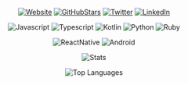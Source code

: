 
<p align="center">
<a href="https://rolud.eu"><img alt="Website" src="https://img.shields.io/badge/website-rolud.eu-black"/></a>
<a href="https://github/rolud"><img alt="GitHubStars" src="https://img.shields.io/github/stars/rolud?style=social"/></a>
<a href="https://twitter.com/roluds"><img alt="Twitter" src="https://img.shields.io/badge/LinkedIn-Rocco%20Luigi%20Scarcella-blue"/></a>
<a href="https://www.linkedin.com/in/roccoluigiscarcella/"><img alt="LinkedIn" src="https://img.shields.io/twitter/url?style=social&url=https%3A%2F%2Ftwitter.com%2Froluds"/></a>
</p>

<p align="center">
<img alt="Javascript" src="https://img.shields.io/badge/JavaScript-323330?style=for-the-badge&logo=javascript&logoColor=F7DF1E"/>
<img alt="Typescript" src="https://img.shields.io/badge/TypeScript-007ACC?style=for-the-badge&logo=typescript&logoColor=white"/>
<img alt="Kotlin" src="https://img.shields.io/badge/Kotlin-0095D5?&style=for-the-badge&logo=kotlin&logoColor=white"/>
<img alt="Python" src="https://img.shields.io/badge/Python-FFD43B?style=for-the-badge&logo=python&logoColor=blue"/>
<img alt="Ruby" src="https://img.shields.io/badge/Ruby-CC342D?style=for-the-badge&logo=ruby&logoColor=white"/>
</p>

<p align="center">
<img alt="ReactNative" src="https://img.shields.io/badge/React_Native-20232A?style=for-the-badge&logo=react&logoColor=61DAFB"/>
<img alt="Android" src="https://img.shields.io/badge/Android-3DDC84?style=for-the-badge&logo=android&logoColor=white"/>
</p>



<div align="center">

![Stats](https://github-readme-stats.vercel.app/api?username=rolud&show_icons=true&theme=synthwave)

![Top Languages](https://github-readme-stats.vercel.app/api/top-langs/?username=rolud&langs_count=10&theme=synthwave&layout=compact)

</div>